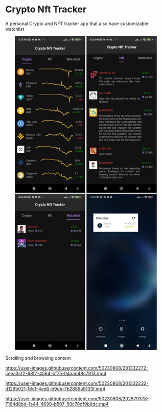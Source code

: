 # Crypto Nft Tracker
A personal Crypto and NFT tracker app that also have customizable watchlist

<div align="center">
    <img src="/screenshots/cryptocurrency-browse.jpg" width="220px"</img> 
    <img src="/screenshots/nft-browse.jpg" width="220px"</img> 
    <img src="/screenshots/watchlist-inapp.jpg" width="220px"</img> 
    <img src="/screenshots/watchlist-widget.jpg" width="220px"</img> 
</div>


Scrolling and browsing content

https://user-images.githubusercontent.com/50230808/201332272-ceea3cf2-68f7-4564-bf75-04aad48c7913.mp4

https://user-images.githubusercontent.com/50230808/201332232-d129b021-f6c1-4ed0-b9de-7b2885a9133f.mp4




https://user-images.githubusercontent.com/50230808/202879378-7164d8bd-1a44-4690-b507-58c78df9b9dc.mp4


